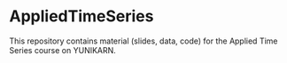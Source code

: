 # AppliedTimeSeries
This repository contains material (slides, data, code) for the Applied Time Series course on YUNIKARN.
